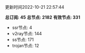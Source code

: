 更新时间2022-10-21 22:57:44

**总订阅: 45**
**总节点: 2182**
**有效节点: 331**
- ssr节点: 4
- v2ray节点: 144
- ss节点: 171
- trojan节点: 12
